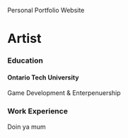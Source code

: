 
Personal Portfolio Website
# Artist

### Education
#### Ontario Tech University
Game Development & Enterpenuership 

### Work Experience
Doin ya mum
